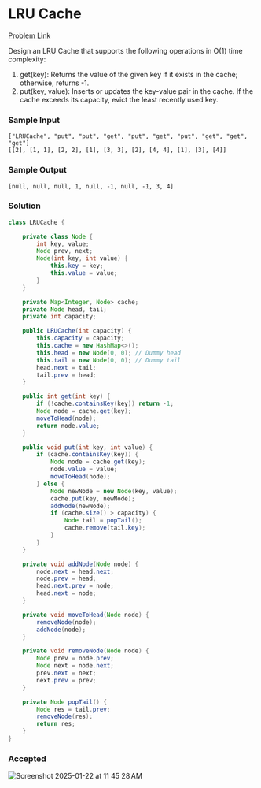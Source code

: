 # LRU Cache

[Problem Link](https://leetcode.com/problems/lru-cache/description/) 

Design an LRU Cache that supports the following operations in O(1) time complexity:

1. get(key): Returns the value of the given key if it exists in the cache; otherwise, returns -1.
2. put(key, value): Inserts or updates the key-value pair in the cache. If the cache exceeds its capacity, evict the least recently used key.

### Sample Input 
```
["LRUCache", "put", "put", "get", "put", "get", "put", "get", "get", "get"]
[[2], [1, 1], [2, 2], [1], [3, 3], [2], [4, 4], [1], [3], [4]] 
```
### Sample Output 
```
[null, null, null, 1, null, -1, null, -1, 3, 4]
```


### Solution
```java
class LRUCache {

    private class Node {
        int key, value;
        Node prev, next;
        Node(int key, int value) {
            this.key = key;
            this.value = value;
        }
    }

    private Map<Integer, Node> cache;
    private Node head, tail;
    private int capacity;

    public LRUCache(int capacity) {
        this.capacity = capacity;
        this.cache = new HashMap<>();
        this.head = new Node(0, 0); // Dummy head
        this.tail = new Node(0, 0); // Dummy tail
        head.next = tail;
        tail.prev = head;
    }

    public int get(int key) {
        if (!cache.containsKey(key)) return -1;
        Node node = cache.get(key);
        moveToHead(node);
        return node.value;
    }

    public void put(int key, int value) {
        if (cache.containsKey(key)) {
            Node node = cache.get(key);
            node.value = value;
            moveToHead(node);
        } else {
            Node newNode = new Node(key, value);
            cache.put(key, newNode);
            addNode(newNode);
            if (cache.size() > capacity) {
                Node tail = popTail();
                cache.remove(tail.key);
            }
        }
    }

    private void addNode(Node node) {
        node.next = head.next;
        node.prev = head;
        head.next.prev = node;
        head.next = node;
    }

    private void moveToHead(Node node) {
        removeNode(node);
        addNode(node);
    }

    private void removeNode(Node node) {
        Node prev = node.prev;
        Node next = node.next;
        prev.next = next;
        next.prev = prev;
    }

    private Node popTail() {
        Node res = tail.prev;
        removeNode(res);
        return res;
    }
}
```

### Accepted
![Screenshot 2025-01-22 at 11 45 28 AM](https://github.com/user-attachments/assets/31fac175-3df9-4596-b78f-bb6606ed5863)
